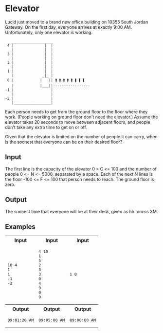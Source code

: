 # Elevator

Lucid just moved to a brand new office building on 10355 South Jordan Gateway. On the first day, everyone arrives at exactly 9:00 AM. Unfortunately, only one elevator is working.

```
   ___________________
 4 |              |  |
   |              |  |
 3 |              |  |
   |              |  |
 2 |              |  |
   |              |  |
 1 |              |  |
   |             _|_ |
 0 |            |   || 🚹 🚹 🚹 🚹 🚹 🚹 🚹 🚹
   |            |___||-----------------
-1 |                 |
   |                 |
-2 |                 |
   |_________________|

```

Each person needs to get from the ground floor to the floor where they work. (People working on ground floor don't need the elevator.) Assume the elevator takes 20 seconds to move between adjacent floors, and people don't take any extra time to get on or off.

Given that the elevator is limited on the number of people it can carry, when is the soonest that everyone can be on their desired floor?

## Input

The first line is the capacity of the elevator 0 < C <= 100 and the number of people 0 <= N <= 5000, separated by a space.
Each of the next N lines is the floor -100 <= F <= 100 that person needs to reach. The ground floor is zero.

## Output

The soonest time that everyone will be at their desk, given as hh:mm:ss XM.

## Examples

<table>
    <tr>
        <th>Input</th>
        <th>Input</th>
        <th>Input</th>
    </tr>
    <tr>
        <td><pre>10 4
1
1
-1
-2</pre></td>
        <td><pre>4 10
1
5
2
3
3
0
4
9
0
9
</pre></td>
        <td><pre>1 0</pre></td>
    </tr>
    <tr>
        <th>Output</th>
        <th>Output</th>
        <th>Output</th>
    </tr>
    <tr>
        <td><pre>09:01:20 AM</pre></td>
        <td><pre>09:05:00 AM</pre></td>
        <td><pre>09:00:00 AM</pre></td>
    </tr>
</table>
